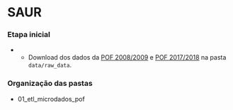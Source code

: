 # SAUR



### Etapa inicial

- - Download dos dados da [POF 2008/2009](https://drive.google.com/drive/folders/1QLS0sRwo51Iybk0B-qtZXfrSL89xI89x?usp=drive_link) e [POF 2017/2018](https://drive.google.com/drive/folders/1sLQTUNtKr0KxnXpfhNFW8YzWXWUC9YiH?usp=drive_link) na pasta `data/raw_data`.


### Organização das pastas
- 01_etl_microdados_pof